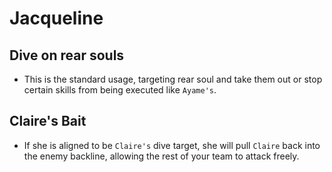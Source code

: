 # Jacqueline

## Dive on rear souls
- This is the standard usage, targeting rear soul and take them out or stop certain skills from being executed like `Ayame's`.

## Claire's Bait
- If she is aligned to be `Claire's` dive target, she will pull `Claire` back into the enemy backline, allowing the rest of your team to attack freely.